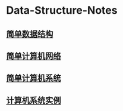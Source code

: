 # Data-Structure-Notes

## [简单数据结构](./docs/ds.md)

## [简单计算机网络](./docs/network.md)

## [简单计算机系统](./docs/csapp.md)

## [计算机系统实例](./docs/js.md)